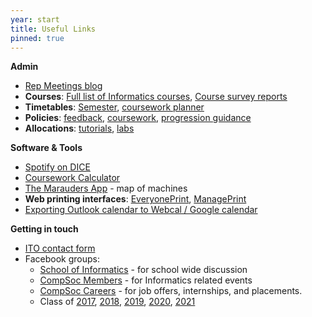 ```yaml
---
year: start
title: Useful Links
pinned: true
---
```


**Admin**
- [Rep Meetings blog](http://blog.inf.ed.ac.uk/issr/)
- **Courses**: [Full list of Informatics courses](http://course.inf.ed.ac.uk/), [Course survey reports](http://www.inf.ed.ac.uk/admin/ITO/course-survey-reports/)
- **Timetables**: [Semester](https://www.ed.ac.uk/semester-dates), [coursework planner](https://student.inf.ed.ac.uk/)
- **Policies**: [feedback](http://www.inf.ed.ac.uk/student-services/teaching-organisation/for-taught-students/coursework-and-projects/coursework-assessment-and-feedback), [coursework](http://web.inf.ed.ac.uk/infweb/student-services/ito/admin/coursework-projects/late-coursework-extension-requests), [progression guidance](http://web.inf.ed.ac.uk/infweb/student-services/ito/admin/progression-guidance)
- **Allocations**: [tutorials](https://portal.theon.inf.ed.ac.uk/reports/upt/open/TP072_Tutorial_Groups/), [labs](https://portal.theon.inf.ed.ac.uk/reports/upt/open/TP082_Laboratory_Groups/)

**Software & Tools**
- [Spotify on DICE](https://tardis.ed.ac.uk/~fox/entries/spotify.html)
- [Coursework Calculator](/calculator)
- [The Marauders App](https://mapp.betterinformatics.com) - map of machines
- **Web printing interfaces**: [EveryonePrint](http://www.everyoneprint.is.ed.ac.uk), [ManagePrint](http://www.manageprint.is.ed.ac.uk)
- [Exporting Outlook calendar to Webcal / Google calendar](https://medium.com/@neurosnap/how-to-share-outlook-office365s-calendar-with-google-calendar-ca7d9df7c056)

**Getting in touch**
- [ITO contact form](https://www.inf.ed.ac.uk/cgi-bin/iss/contact.cgi)
- Facebook groups:
  - [School of Informatics](https://facebook.com/groups/informatics.uoe) - for school wide discussion
  - [CompSoc Members](https://facebook.com/groups/compsocedinburgh) - for Informatics related events
  - [CompSoc Careers](https://facebook.com/groups/compsoc.offers) - for job offers, internships, and placements.
  - Class of [2017](https://www.facebook.com/groups/uoeinformatics2017), [2018](https://www.facebook.com/groups/uoeinformatics2018), [2019](https://www.facebook.com/groups/uoeinformatics2019), [2020](https://www.facebook.com/groups/638355673007684/), [2021](https://www.facebook.com/groups/487413248257663/)
